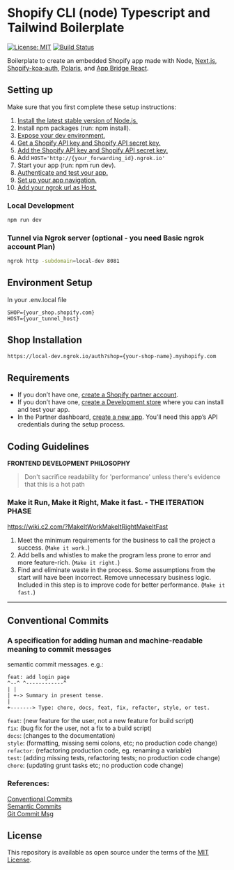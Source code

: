 # Shopify CLI (node) Typescript and Tailwind Boilerplate

[![License: MIT](https://img.shields.io/badge/License-MIT-green.svg)](LICENSE.md)
[![Build Status](https://travis-ci.com/Shopify/shopify-app-node.svg?branch=master)](https://travis-ci.com/Shopify/shopify-app-node)

Boilerplate to create an embedded Shopify app made with Node, [Next.js](https://nextjs.org/), [Shopify-koa-auth](https://github.com/Shopify/quilt/tree/master/packages/koa-shopify-auth), [Polaris](https://github.com/Shopify/polaris-react), and [App Bridge React](https://shopify.dev/tools/app-bridge/react-components).

## Setting up

Make sure that you first complete these setup instructions:

1. [Install the latest stable version of Node.js.](https://developers.shopify.com/tutorials/build-a-shopify-app-with-node-and-react/set-up-your-app#install-the-latest-stable-version)
2. Install npm packages (run: npm install).
3. [Expose your dev environment.](https://developers.shopify.com/tutorials/build-a-shopify-app-with-node-and-react/embed-your-app-in-shopify#expose-your-dev-environment)
4. [Get a Shopify API key and Shopify API secret key.](https://developers.shopify.com/tutorials/build-a-shopify-app-with-node-and-react/embed-your-app-in-shopify#get-a-shopify-api-key)
5. [Add the Shopify API key and Shopify API secret key.](https://developers.shopify.com/tutorials/build-a-shopify-app-with-node-and-react/embed-your-app-in-shopify#add-the-shopify-api-key)
6. Add `HOST='http://{your_forwarding_id}.ngrok.io'`
7. Start your app (run: npm run dev).
8. [Authenticate and test your app.](https://developers.shopify.com/tutorials/build-a-shopify-app-with-node-and-react/embed-your-app-in-shopify#authenticate-and-test)
9. [Set up your app navigation.](https://developers.shopify.com/tutorials/build-a-shopify-app-with-node-and-react/build-your-user-interface-with-polaris#set-up-your-app-navigation)
10. [Add your ngrok url as Host.](https://developers.shopify.com/tutorials/build-a-shopify-app-with-node-and-react/charge-a-fee-using-the-billing-api#set-up)

### Local Development

```sh
npm run dev
```

### Tunnel via Ngrok server (optional - you need Basic ngrok account Plan)

```sh
ngrok http -subdomain=local-dev 8081
```

## Environment Setup

In your .env.local file

```
SHOP={your_shop.shopify.com}
HOST={your_tunnel_host}
```

## Shop Installation

```sh
https://local-dev.ngrok.io/auth?shop={your-shop-name}.myshopify.com
```

## Requirements

- If you don’t have one, [create a Shopify partner account](https://partners.shopify.com/signup).
- If you don’t have one, [create a Development store](https://help.shopify.com/en/partners/dashboard/development-stores#create-a-development-store) where you can install and test your app.
- In the Partner dashboard, [create a new app](https://help.shopify.com/en/api/tools/partner-dashboard/your-apps#create-a-new-app). You’ll need this app’s API credentials during the setup process.

## Coding Guidelines

**FRONTEND DEVELOPMENT PHILOSOPHY**

> Don't sacrifice readability for 'performance' unless there's evidence that this is a hot path

### Make it Run, Make it Right, Make it fast. - THE ITERATION PHASE

https://wiki.c2.com/?MakeItWorkMakeItRightMakeItFast

1. Meet the minimum requirements for the business to call the project a success. (`Make it work.`)
2. Add bells and whistles to make the program less prone to error and more feature-rich. (`Make it right.`)
3. Find and eliminate waste in the process. Some assumptions from the start will have been incorrect. Remove unnecessary business logic. Included in this step is to improve code for better performance. (`Make it fast.`)

---

## Conventional Commits

### A specification for adding human and machine-readable meaning to commit messages

semantic commit messages. e.g.:

```
feat: add login page
^--^ ^------------^
| |
| +-> Summary in present tense.
|
+-------> Type: chore, docs, feat, fix, refactor, style, or test.
```

`feat`: (new feature for the user, not a new feature for build script) </br>
`fix`: (bug fix for the user, not a fix to a build script) <br />
`docs`: (changes to the documentation) <br />
`style`: (formatting, missing semi colons, etc; no production code change) <br />
`refactor`: (refactoring production code, eg. renaming a variable) <br />
`test`: (adding missing tests, refactoring tests; no production code change) <br />
`chore`: (updating grunt tasks etc; no production code change)<br />

### References:

[Conventional Commits](https://www.conventionalcommits.org/) <br />
[Semantic Commits](https://seesparkbox.com/foundry/semantic_commit_messages) <br />
[Git Commit Msg](http://karma-runner.github.io/1.0/dev/git-commit-msg.html) <br />

## License

This repository is available as open source under the terms of the [MIT License](https://opensource.org/licenses/MIT).
